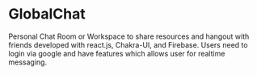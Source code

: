 # GlobalChat

Personal Chat Room or Workspace to share resources and hangout with friends developed with react.js, Chakra-UI, and Firebase. Users need to login via google and have features which allows user for realtime messaging.
